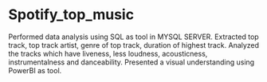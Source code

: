 # Spotify_top_music

Performed data analysis using SQL as tool in MYSQL SERVER. Extracted top track, top track artist, genre of top track, duration of highest track. Analyzed the tracks which have liveness, less loudness, acousticness, instrumentalness and danceability. Presented a visual understanding using PowerBI as tool.
